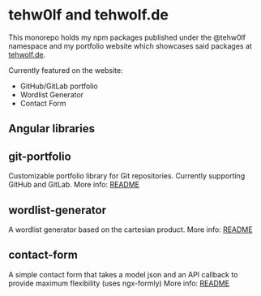 # tehw0lf and tehwolf.de

This monorepo holds my npm packages published under the @tehw0lf namespace and my portfolio website which showcases said packages at [tehwolf.de](https://tehwolf.de).

Currently featured on the website:

- GitHub/GitLab portfolio
- Wordlist Generator
- Contact Form

## Angular libraries

## git-portfolio

Customizable portfolio library for Git repositories. Currently supporting GitHub and GitLab.
More info: [README](libs/git-portfolio/README.md)

## wordlist-generator

A wordlist generator based on the cartesian product.
More info: [README](libs/wordlist-generator/README.md)

## contact-form

A simple contact form that takes a model json and an API callback to provide maximum flexibility (uses ngx-formly)
More info: [README](libs/contact-form/README.md)
